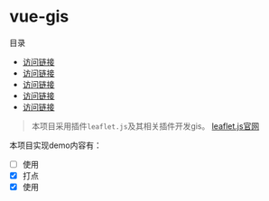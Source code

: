 # vue-gis

目录

- [访问链接](#1111)
- [访问链接](#1112)
- [访问链接](#1113)
- [访问链接](#1114)
- [访问链接](#1115)

> 本项目采用插件``leaflet.js``及其相关插件开发gis。
> [leaflet.js官网](https://leafletjs.com/)

本项目实现demo内容有：

- [ ] 使用
- [x] 打点
- [x] 使用